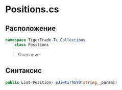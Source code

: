 
# Positions.cs
## Расположение
```csharp
namespace TigerTrade.Tc.Collections  
    class Positions
```

> Описание

## Синтаксис
```csharp
public List<Position> pJiwtxrhGY0(string _param1)
```
